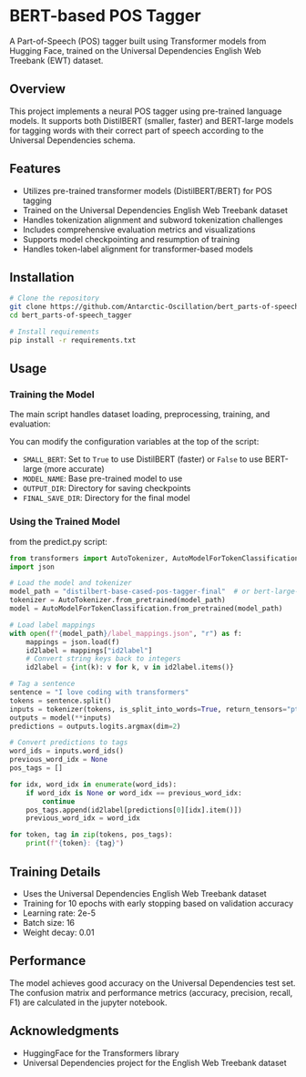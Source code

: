 # BERT-based POS Tagger

A Part-of-Speech (POS) tagger built using Transformer models from Hugging Face, trained on the Universal Dependencies English Web Treebank (EWT) dataset.

## Overview

This project implements a neural POS tagger using pre-trained language models. It supports both DistilBERT (smaller, faster) and BERT-large models for tagging words with their correct part of speech according to the Universal Dependencies schema.

## Features

- Utilizes pre-trained transformer models (DistilBERT/BERT) for POS tagging
- Trained on the Universal Dependencies English Web Treebank dataset
- Handles tokenization alignment and subword tokenization challenges
- Includes comprehensive evaluation metrics and visualizations
- Supports model checkpointing and resumption of training
- Handles token-label alignment for transformer-based models

## Installation

```bash
# Clone the repository
git clone https://github.com/Antarctic-Oscillation/bert_parts-of-speech_tagger.git
cd bert_parts-of-speech_tagger

# Install requirements
pip install -r requirements.txt
```

## Usage

### Training the Model

The main script handles dataset loading, preprocessing, training, and evaluation:

You can modify the configuration variables at the top of the script:
- `SMALL_BERT`: Set to `True` to use DistilBERT (faster) or `False` to use BERT-large (more accurate)
- `MODEL_NAME`: Base pre-trained model to use
- `OUTPUT_DIR`: Directory for saving checkpoints
- `FINAL_SAVE_DIR`: Directory for the final model

### Using the Trained Model

from the predict.py script:
```python
from transformers import AutoTokenizer, AutoModelForTokenClassification
import json

# Load the model and tokenizer
model_path = "distilbert-base-cased-pos-tagger-final"  # or bert-large-uncased-pos-tagger-final
tokenizer = AutoTokenizer.from_pretrained(model_path)
model = AutoModelForTokenClassification.from_pretrained(model_path)

# Load label mappings
with open(f"{model_path}/label_mappings.json", "r") as f:
    mappings = json.load(f)
    id2label = mappings["id2label"]
    # Convert string keys back to integers
    id2label = {int(k): v for k, v in id2label.items()}

# Tag a sentence
sentence = "I love coding with transformers"
tokens = sentence.split()
inputs = tokenizer(tokens, is_split_into_words=True, return_tensors="pt")
outputs = model(**inputs)
predictions = outputs.logits.argmax(dim=2)

# Convert predictions to tags
word_ids = inputs.word_ids()
previous_word_idx = None
pos_tags = []

for idx, word_idx in enumerate(word_ids):
    if word_idx is None or word_idx == previous_word_idx:
        continue
    pos_tags.append(id2label[predictions[0][idx].item()])
    previous_word_idx = word_idx

for token, tag in zip(tokens, pos_tags):
    print(f"{token}: {tag}")
```

## Training Details

- Uses the Universal Dependencies English Web Treebank dataset
- Training for 10 epochs with early stopping based on validation accuracy
- Learning rate: 2e-5
- Batch size: 16
- Weight decay: 0.01

## Performance

The model achieves good accuracy on the Universal Dependencies test set. The confusion matrix and performance metrics (accuracy, precision, recall, F1) are calculated in the jupyter notebook.

## Acknowledgments

- HuggingFace for the Transformers library
- Universal Dependencies project for the English Web Treebank dataset
